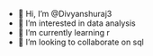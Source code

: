 - 👋 Hi, I’m @Divyanshuraj3
- 👀 I’m interested in data analysis
- 🌱 I’m currently learning r
- 💞️ I’m looking to collaborate on sql


<!---
Divyanshuraj3/Divyanshuraj3 is a ✨ special ✨ repository because its `README.md` (this file) appears on your GitHub profile.
You can click the Preview link to take a look at your changes.
--->
